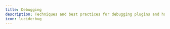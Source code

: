 ```yaml
---
title: Debugging
description: Techniques and best practices for debugging plugins and handling errors in Python language module development process.
icon: lucide:bug
---
```

